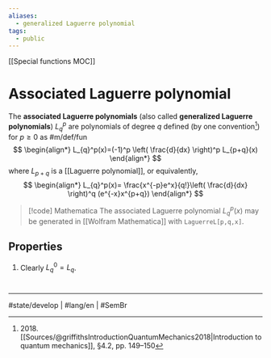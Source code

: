 ```yaml
---
aliases:
  - generalized Laguerre polynomial
tags:
  - public
---
```

[[Special functions MOC]]
# Associated Laguerre polynomial

The **associated Laguerre polynomials** (also called **generalized Laguerre polynomials**) $L_{q}^p$ are polynomials of degree $q$ defined (by one convention[^2018]) for $p \geq 0$ as #m/def/fun
$$
\begin{align*}
L_{q}^p(x)=(-1)^p \left( \frac{d}{dx} \right)^p L_{p+q}(x)
\end{align*}
$$
where $L_{p+q}$ is a [[Laguerre polynomial]], or equivalently,
$$
\begin{align*}
L_{q}^p(x)= \frac{x^{-p}e^x}{q!}\left( \frac{d}{dx} \right)^q (e^{-x}x^{p+q})
\end{align*}
$$

[^2018]: 2018\. [[Sources/@griffithsIntroductionQuantumMechanics2018|Introduction to quantum mechanics]], §4.2, pp. 149–150

> [!code] Mathematica
> The associated Laguerre polynomial $L_{q}^p(x)$ may be generated in [[Wolfram Mathematica]] with `LaguerreL[p,q,x]`.

## Properties

1. Clearly $L_{q}^0 = L_{q}$.

#
---
#state/develop | #lang/en | #SemBr
